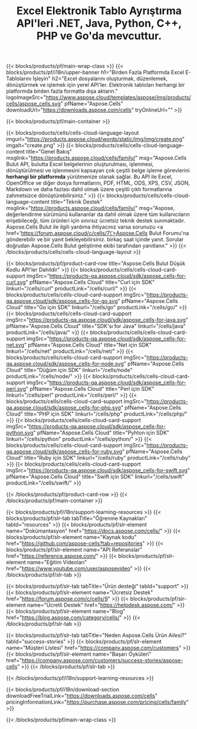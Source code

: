 ﻿---
title: Excel Elektronik Tablo Ayrıştırma API'leri .NET, Java, Python, C++, PHP ve Go'da mevcuttur.
weight: 10
description: Aspose.Cells Bulut API, bulutta Excel belgelerinin oluşturulması, işlenmesi, dönüştürülmesi ve işlenmesini kapsayan çok çeşitli belge işleme görevlerini herhangi bir platformda yürütmenize olanak tanır. Bu API ile Excel, OpenOffice ve diğer dosya formatlarını, PDF, HTML, ODS, XPS, CSV, JSON, Markdown ve daha fazlası dahil olmak üzere çeşitli çıktı formatlarına zahmetsizce dönüştürebilirsiniz.
---
{{< blocks/products/pf/main-wrap-class >}}
{{< blocks/products/pf/i18n/upper-banner h1="Birden Fazla Platformda Excel E-Tablolarını İşleyin" h2="Excel dosyalarını oluşturmak, düzenlemek, dönüştürmek ve işlemek için yerel API\'ler. Elektronik tabloları herhangi bir platformda birden fazla formatta dışa aktarın." logoImageSrc="https://www.aspose.cloud/templates/aspose/img/products/cells/aspose_cells.svg" pfName="Aspose.Cells" downloadUrl="https://downloads.aspose.com/cells" tryOnlineUrl="" >}}

{{< blocks/products/pf/main-container >}}

{{< blocks/products/cells/cells-cloud-language-layout imgurl="https://products.aspose.cloud/words/static/img/img/create.png" imgalt="create.png" >}}
    {{< blocks/products/cells/cells-cloud-language-content title="Genel Bakış" msglink="https://products.aspose.cloud/cells/family/" msg="Aspose.Cells Bulut API, bulutta Excel belgelerinin oluşturulması, işlenmesi, dönüştürülmesi ve işlenmesini kapsayan çok çeşitli belge işleme görevlerini <b>herhangi bir platformda</b> yürütmenize olanak sağlar. Bu API ile Excel, OpenOffice ve diğer dosya formatlarını, PDF, HTML, ODS, XPS, CSV, JSON, Markdown ve daha fazlası dahil olmak üzere çeşitli çıktı formatlarına zahmetsizce dönüştürebilirsiniz." >}}
    {{< blocks/products/cells/cells-cloud-language-content title="Teknik Destek" msglink="https://products.aspose.cloud/cells/family/" msg="Aspose, değerlendirme sürümünü kullananlar da dahil olmak üzere tüm kullanıcıların erişebileceği, tüm ürünleri için sınırsız ücretsiz teknik destek sunmaktadır. Aspose.Cells Bulut ile ilgili yardıma ihtiyacınız varsa sorunuzu <a href=\'https://forum.aspose.cloud/c/cells/7\'>Aspose.Cells Bulut Forumu</a>\'na gönderebilir ve bir yanıt bekleyebilirsiniz. birkaç saat içinde yanıt. Sorular doğrudan Aspose.Cells Bulut geliştirme ekibi tarafından yanıtlanır." >}}
{{< /blocks/products/cells/cells-cloud-language-layout >}}

{{< blocks/products/pf/product-card-row title="Aspose.Cells Bulut Düşük Kodlu API\'ler Dahildir" >}}
{{< blocks/products/cells/cells-cloud-card-support imgSrc="https://products-qa.aspose.cloud/sdk/aspose_cells-for-curl.svg" pfName="Aspose.Cells Cloud" title="Curl için SDK" linkurl="/cells/curl" productLink="/cells/curl/" >}}
{{< blocks/products/cells/cells-cloud-card-support imgSrc="https://products-qa.aspose.cloud/sdk/aspose_cells-for-go.svg" pfName="Aspose.Cells Cloud" title="Go için SDK" linkurl="/cells/go" productLink="/cells/go/" >}}
{{< blocks/products/cells/cells-cloud-card-support imgSrc="https://products-qa.aspose.cloud/sdk/aspose_cells-for-java.svg" pfName="Aspose.Cells Cloud" title="SDK\'sı for Java" linkurl="/cells/java" productLink="/cells/java/" >}}
{{< blocks/products/cells/cells-cloud-card-support imgSrc="https://products-qa.aspose.cloud/sdk/aspose_cells-for-net.svg" pfName="Aspose.Cells Cloud" title="Net için SDK" linkurl="/cells/net" productLink="/cells/net/" >}}
{{< blocks/products/cells/cells-cloud-card-support imgSrc="https://products-qa.aspose.cloud/sdk/aspose_cells-for-node.svg" pfName="Aspose.Cells Cloud" title="Düğüm için SDK" linkurl="/cells/node" productLink="/cells/node/" >}}
{{< blocks/products/cells/cells-cloud-card-support imgSrc="https://products-qa.aspose.cloud/sdk/aspose_cells-for-perl.svg" pfName="Aspose.Cells Cloud" title="Perl için SDK" linkurl="/cells/perl" productLink="/cells/perl/" >}}
{{< blocks/products/cells/cells-cloud-card-support imgSrc="https://products-qa.aspose.cloud/sdk/aspose_cells-for-php.svg" pfName="Aspose.Cells Cloud" title="PHP için SDK" linkurl="/cells/php" productLink="/cells/php/" >}}
{{< blocks/products/cells/cells-cloud-card-support imgSrc="https://products-qa.aspose.cloud/sdk/aspose_cells-for-python.svg" pfName="Aspose.Cells Cloud" title="Pyhton için SDK" linkurl="/cells/python" productLink="/cells/python/" >}}
{{< blocks/products/cells/cells-cloud-card-support imgSrc="https://products-qa.aspose.cloud/sdk/aspose_cells-for-ruby.svg" pfName="Aspose.Cells Cloud" title="Ruby için SDK" linkurl="/cells/ruby" productLink="/cells/ruby" >}}
{{< blocks/products/cells/cells-cloud-card-support imgSrc="https://products-qa.aspose.cloud/sdk/aspose_cells-for-swift.svg" pfName="Aspose.Cells Cloud" title="Swift için SDK" linkurl="/cells/swift" productLink="/cells/swift/" >}}


{{< /blocks/products/pf/product-card-row >}}
{{< /blocks/products/pf/main-container >}}

{{< blocks/products/pf/i18n/support-learning-resources >}}
{{< blocks/products/pf/slr-tab tabTitle="Öğrenme Kaynakları" tabId="resources" >}}
{{< blocks/products/pf/slr-element name="Dokümantasyon" href="https://docs.aspose.com/cells/" >}}
{{< blocks/products/pf/slr-element name="Kaynak kodu" href="https://github.com/aspose-cells?tab=repositories" >}}
{{< blocks/products/pf/slr-element name="API Referanslar" href="https://reference.aspose.com/" >}}
{{< blocks/products/pf/slr-element name="Eğitim Videoları" href="https://www.youtube.com/user/asposevideo" >}}
{{< /blocks/products/pf/slr-tab >}}

{{< blocks/products/pf/slr-tab tabTitle="Ürün desteği" tabId="support" >}}
{{< blocks/products/pf/slr-element name="Ücretsiz Destek" href="https://forum.aspose.com/c/cells/9" >}}
{{< blocks/products/pf/slr-element name="Ücretli Destek" href="https://helpdesk.aspose.com/" >}}
{{< blocks/products/pf/slr-element name="Blog" href="https://blog.aspose.com/category/cells/" >}}
{{< /blocks/products/pf/slr-tab >}}

{{< blocks/products/pf/slr-tab tabTitle="Neden Aspose.Cells Ürün Ailesi?" tabId="success-stories" >}}
{{< blocks/products/pf/slr-element name="Müşteri Listesi" href="https://company.aspose.com/customers" >}}
{{< blocks/products/pf/slr-element name="Başarı Öyküleri" href="https://company.aspose.com/customers/success-stories/aspose-cells" >}}
{{< /blocks/products/pf/slr-tab >}}

{{< /blocks/products/pf/i18n/support-learning-resources >}}

{{< blocks/products/pf/i18n/download-section downloadFreeTrialLink="https://downloads.aspose.com/cells" pricingInformationLink="https://purchase.aspose.com/pricing/cells/family" >}}

{{< /blocks/products/pf/main-wrap-class >}}

